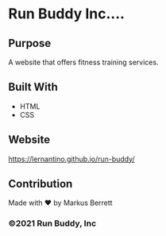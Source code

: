 # Run Buddy Inc....

## Purpose
A website that offers fitness training services.

## Built With
* HTML
* CSS

## Website
https://lernantino.github.io/run-buddy/

## Contribution
Made with ❤️ by Markus Berrett

### ©️2021 Run Buddy, Inc 
